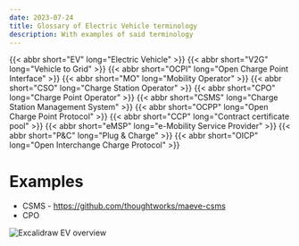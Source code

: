 ```yaml
---
date: 2023-07-24
title: Glossary of Electric Vehicle terminology
description: With examples of said terminology
---
```


<dl>
{{< abbr short="EV" long="Electric Vehicle" >}}
{{< abbr short="V2G" long="Vehicle to Grid" >}}
{{< abbr short="OCPI" long="Open Charge Point Interface" >}}
{{< abbr short="MO" long="Mobility Operator" >}}
{{< abbr short="CSO" long="Charge Station Operator" >}}
{{< abbr short="CPO" long="Charge Point Operator" >}}
{{< abbr short="CSMS" long="Charge Station Management System" >}}
{{< abbr short="OCPP" long="Open Charge Point Protocol" >}}
{{< abbr short="CCP" long="Contract certificate pool" >}}
{{< abbr short="eMSP" long="e-Mobility Service Provider" >}}
{{< abbr short="P&C" long="Plug & Charge" >}}
{{< abbr short="OICP" long="Open Interchange Charge Protocol" >}}
</dl>

# Examples

* CSMS - https://github.com/thoughtworks/maeve-csms
* CPO 


<img src="https://s.natalian.org/2023-07-25/maeve-flow-v1.png" alt="Excalidraw EV overview">

